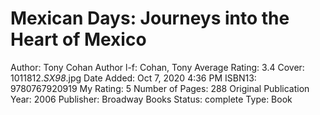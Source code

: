 # Mexican Days: Journeys into the Heart of Mexico

Author: Tony Cohan
Author l-f: Cohan, Tony
Average Rating: 3.4
Cover: 1011812._SX98_.jpg
Date Added: Oct 7, 2020 4:36 PM
ISBN13: 9780767920919
My Rating: 5
Number of Pages: 288
Original Publication Year: 2006
Publisher: Broadway Books
Status: complete
Type: Book